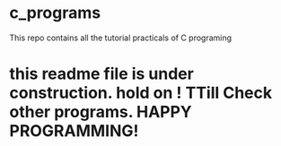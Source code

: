 # c_programs
This repo contains all the tutorial practicals of C programing

# this readme file is under construction. hold on ! TTill Check other programs. HAPPY PROGRAMMING!
